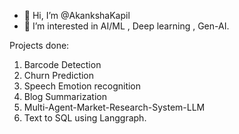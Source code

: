 - 👋 Hi, I’m @AkankshaKapil
- 👀 I’m interested in AI/ML , Deep learning , Gen-AI.



Projects done:
1. Barcode Detection
2. Churn Prediction
3. Speech Emotion recognition
4. Blog Summarization
5. Multi-Agent-Market-Research-System-LLM
6. Text to SQL using Langgraph.
   

